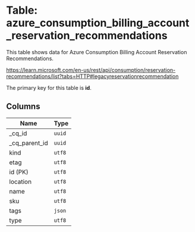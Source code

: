 # Table: azure_consumption_billing_account_reservation_recommendations

This table shows data for Azure Consumption Billing Account Reservation Recommendations.

https://learn.microsoft.com/en-us/rest/api/consumption/reservation-recommendations/list?tabs=HTTP#legacyreservationrecommendation

The primary key for this table is **id**.

## Columns

| Name          | Type          |
| ------------- | ------------- |
|_cq_id|`uuid`|
|_cq_parent_id|`uuid`|
|kind|`utf8`|
|etag|`utf8`|
|id (PK)|`utf8`|
|location|`utf8`|
|name|`utf8`|
|sku|`utf8`|
|tags|`json`|
|type|`utf8`|